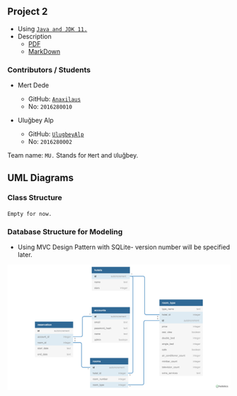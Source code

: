 ﻿## Project 2

- Using [`Java and JDK 11.`](https://www.oracle.com/technetwork/java/javase/downloads/jdk11-downloads-5066655.html)
- Description
	- [PDF](./DESCRIPTION.pdf)
	- [MarkDown](./DESCRIPTION.md)


### Contributors / Students

- Mert Dede
    - GitHub: [`Anaxilaus`](https://github.com/Anaxilaus)
    - No: `2016280010`

- Uluğbey Alp
    - GitHub: [`UlugbeyAlp`](https://github.com/UlugbeyAlp)
    - No: `2016280002`
    
Team name: `MU.` Stands for `M`ert and  `U`luğbey.

## UML Diagrams
### Class Structure
`Empty for now.`

### Database Structure for Modeling
- Using MVC Design Pattern with SQLite- version number will be specified later.

![image](./images/database-structure.jpg)
